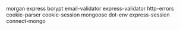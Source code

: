 morgan express bcrypt email-validator express-validator http-errors cookie-parser cookie-session mongoose dot-env express-session connect-mongo